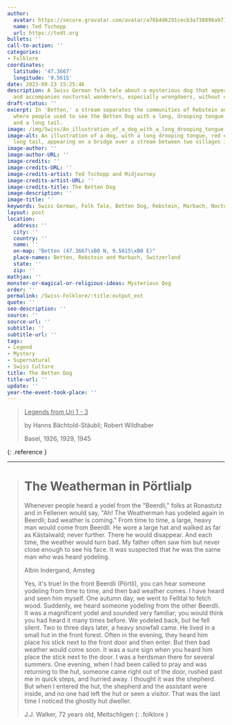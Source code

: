 ```yaml
---
author:
  avatar: https://secure.gravatar.com/avatar/a76b4d6291cecb3a738896a971bfb903?s=512&d=mp&r=g
  name: Ted Tschopp
  url: https://tedt.org
bullets: ''
call-to-action: ''
categories:
- Folklore
coordinates:
  latitude: '47.3667'
  longitude: '9.5615'
date: 2023-09-23 15:25:46
description: A Swiss German folk tale about a mysterious dog that appears in Betten
  and accompanies nocturnal wanderers, especially wrongdoers, without causing harm.
draft-status: ''
excerpt: In 'Betten,' a stream separates the communities of Rebstein and Marbach,
  where people used to see the Betten Dog with a long, drooping tongue, fiery eyes,
  and a long tail.
image: /img/Swiss/An_illustration_of_a_dog_with_a_long_drooping_tongue.png
image-alt: An illustration of a dog, with a long drooping tongue, red eyes, and a
  long tail, appearing on a bridge over a stream between two villages in Switzerland.
image-author: ''
image-author-URL: ''
image-credits: ''
image-credits-URL: ''
image-credits-artist: Ted Tschopp and Midjourney
image-credits-artist-URL: ''
image-credits-title: The Betten Dog
image-description: ''
image-title: ''
keywords: Swiss German, Folk Tale, Betten Dog, Rebstein, Marbach, Nocturnal Wanderer
layout: post
location:
  address: ''
  city: ''
  country: ''
  name: ''
  on-map: "Betten (47.3667\xB0 N, 9.5615\xB0 E)"
  place-names: Betten, Rebstein and Marbach, Switzerland
  state: ''
  zip: ''
mathjax: ''
monster-or-magical-or-religious-ideas: Mysterious Dog
order: ''
permalink: /Swiss-Folklore/:title:output_ext
quote: ''
seo-description: ''
source: ''
source-url: ''
subtitle: ''
subtitle-url: ''
tags:
- Legend
- Mystery
- Supernatural
- Swiss Culture
title: The Betten Dog
title-url: ''
update: ''
year-the-event-took-place: ''
---
```


> <ins>Legends from Uri 1 - 3</ins>
> 
> by Hanns Bächtold-Stäubli; Robert Wildhaber
> 
> Basel, 1926, 1929, 1945
>
{: .reference }

---

> # The Weatherman in Pörtlialp
> 
> Whenever people heard a yodel from the "Beerdli," folks at Ronastutz and in Fellenen would say, "Ah! The Weatherman has yodeled again in Beerdli; bad weather is coming." From time to time, a large, heavy man would come from Beerdli. He wore a large hat and walked as far as Kästalwald; never further. There he would disappear. And each time, the weather would turn bad. My father often saw him but never close enough to see his face. It was suspected that he was the same man who was heard yodeling.
>
> Albin Indergand, Amsteg
>
>Yes, it's true! In the front Beerdli (Pörtli), you can hear someone yodeling from time to time, and then bad weather comes. I have heard and seen him myself. One autumn day, we went to Fellital to fetch wood. Suddenly, we heard someone yodeling from the other Beerdli. It was a magnificent yodel and sounded very familiar; you would think you had heard it many times before. We yodeled back, but he fell silent. Two to three days later, a heavy snowfall came.
He lived in a small hut in the front forest. Often in the evening, they heard him place his stick next to the front door and then enter. But then bad weather would come soon. It was a sure sign when you heard him place the stick next to the door. I was a herdsman there for several summers. One evening, when I had been called to pray and was returning to the hut, someone came right out of the door, rushed past me in quick steps, and hurried away. I thought it was the shepherd. But when I entered the hut, the shepherd and the assistant were inside, and no one had left the hut or seen a visitor. That was the last time I noticed the ghostly hut dweller.
>
>J.J. Walker, 72 years old, Meitschligen
{: .folklore }
